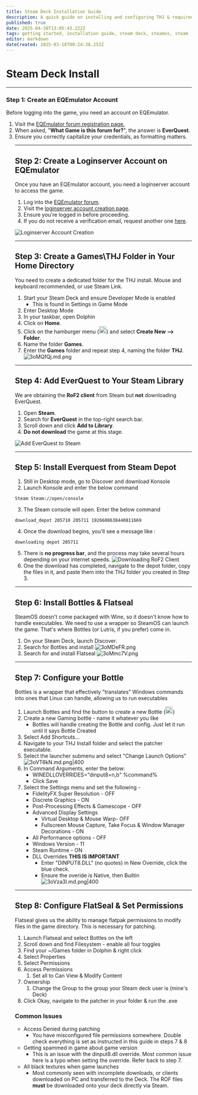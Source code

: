 ```yaml
---
title: Steam Deck Installation Guide
description: A quick guide on installing and configuring THJ & required components to allow you to take your Heroic Journey mobile on the Steam Deck!
published: true
date: 2025-04-30T13:05:43.222Z
tags: getting started, installation guide, steam deck, steamos, steam
editor: markdown
dateCreated: 2025-03-18T00:24:38.253Z
---
```


# Steam Deck Install
---

<div class="step-container">
  <h3>Step 1: Create an EQEmulator Account</h3>
Before logging into the game, you need an account on EQEmulator.
<ol>
<li> Visit the <a href="https://www.eqemulator.org/forums/register.php">EQEmulator forum registration page.</a>
  <li> When asked, "<b>What Game is this forum for?</b>", the answer is <b>EverQuest</b>.
<li> Ensure you correctly capitalize your credentials, as formatting matters.

---

## **Step 2: Create a Loginserver Account on EQEmulator**
Once you have an EQEmulator account, you need a loginserver account to access the game.

1. Log into the [EQEmulator forum](https://www.eqemulator.org/forums/).
2. Visit the [loginserver account creation page](https://www.eqemulator.org/account/?CreateLS).
3. Ensure you're logged in before proceeding.
4. If you do not receive a verification email, request another one [here](https://www.eqemulator.org/forums/register.php?do=requestemail).

![Loginserver Account Creation](https://iili.io/2ZyduAQ.png)

---

## **Step 3: Create a Games\THJ Folder in Your Home Directory**
You need to create a dedicated folder for the THJ install. Mouse and keyboard recommended, or use Steam Link.

1. Start your Steam Deck and ensure Developer Mode is enabled
	- This is found in Settings in Game Mode
2. Enter Desktop Mode
3. In your taskbar, open Dolphin
4. Click on **Home**.
5. Click on the hamburger menu (<img src="https://iili.io/3oMizYX.png" alt="hamburger menu" height="20" width="20">) and select **Create New --> Folder**.
6. Name the folder **Games**.
7. Enter the **Games** folder and repeat step 4, naming the folder **THJ**.
![3oMQfQj.md.png](https://iili.io/3oMQfQj.md.png)

- - -

## **Step 4: Add EverQuest to Your Steam Library**
We are obtaining the **RoF2 client** from Steam but **not** downloading EverQuest.

1. Open **Steam**.
2. Search for **EverQuest** in the top-right search bar.
3. Scroll down and click **Add to Library**.
4. **Do not download** the game at this stage.

![Add EverQuest to Steam](https://iili.io/2ZydbOQ.png)

---
## Step 5: Install Everquest from Steam Depot
1. Still in Desktop mode, go to Discover and download Konsole
2. Launch Konsole and enter the below command
```
Steam Steam://open/console
```
3. The Steam console will open. Enter the below command
```
download_depot 205710 205711 1926608638440811669
```
4. Once the download begins, you'll see a message like : 
```
downloading depot 205711
```
5. There is **no progress bar**, and the process may take several hours depending on your internet speeds.
![Downloading RoF2 Client](https://iili.io/2ZyFoKX.png)
6. One the download has completed, navigate to the depot folder, copy the files in it, and paste them into the THJ folder you created in Step 3.

- - -

## Step 6: Install Bottles & Flatseal
SteamOS doesn't come packaged with Wine, so it doesn't know how to handle executables. We need to use a wrapper so SteamOS can launch the game. That's where Bottles (or Lutris, if you prefer) come in.

1. On your Steam Deck, launch Discover.
2. Search for Bottles and install
	 ![3oMDeFR.png](https://iili.io/3oMDeFR.png)
3. Search for and install Flatseal
	 ![3oMmc7V.png](https://iili.io/3oMmc7V.png)

- - -

## Step 7: Configure your Bottle
Bottles is a wrapper that effectively "translates" Windows commands into ones that Linux can handle, allowing us to run executables

1. Launch Bottles and find the button to create a new Bottle (<img src="https://iili.io/3oMyAUx.png" alt="plus button" width="20" height="20">)
2. Create a new Gaming bottle - name it whatever you like
	 - Bottles will handle creating the Bottle and config. Just let it run until it says Bottle Created
3. Select Add Shortcuts...
4. Navigate to your THJ Install folder and select the patcher executable.
5. Select the launcher submenu and select "Change Launch Options"
  ![3oVT6kN.md.png|400](https://iili.io/3oVT6kN.md.png)
7. In Command Arguments, enter the below:
	- WINEDLLOVERRIDES="dinput8=n,b" %command%
	- Click Save
8. Select the Settings menu and set the following - 
	- FidelityFX Super Resolution - OFF
	- Discrete Graphics - ON
	- Post-Processing Effects & Gamescope - OFF
	- Advanced Display Settings
		-  Virtual Desktop & Mouse Warp- OFF
		-  Fullscreen Mouse Capture, Take Focus & Window Manager Decorations - ON
	- All Performance options - OFF
	- Windows Version - 11
	- Steam Runtime - ON
	- DLL Overrides **THIS IS IMPORTANT**
		- Enter "DINPUT8.DLL" (no quotes) in New Override, click the blue check.
		- Ensure the overide is Native, then Builtin
		![3oVza3l.md.png|400](https://iili.io/3oVza3l.md.png)

---

## Step 8: Configure FlatSeal & Set Permissions
Flatseal gives us the ability to manage flatpak permissions to modify files in the game directory. This is necessary for patching.

1. Launch Flatseal and select Bottles on the left
2. Scroll down and find Filesystem - enable all four toggles
3. Find your ~/Games folder in Dolphin & right click
4. Select Properties
5. Select Permissions
6. Access Permissions
	1. Set all to Can View & Modify Content
7. Ownership
	1. Change the Group to the group your Steam deck user is (mine's Deck)
8. Click Okay, navigate to the patcher in your folder & run the .exe

### Common Issues
- Access Denied during patching
	- You have misconfigured file permissions somewhere. Double check everything is set as instructed in this guide in steps 7 & 8
- Getting spammed in game about game version
	- This is an issue with the dinput8.dll override. Most common issue here is a typo when setting the override. Refer back to step 7.
- All black textures when game launches
	- Most commonly seen with incomplete downloads, or clients downloaded on PC and transferred to the Deck. The ROF files **must** be downloaded onto your deck directly via Steam.
